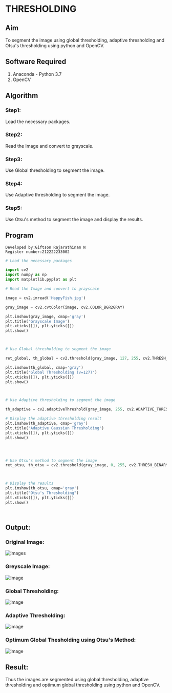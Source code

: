# THRESHOLDING
## Aim
To segment the image using global thresholding, adaptive thresholding and Otsu's thresholding using python and OpenCV.

## Software Required
1. Anaconda - Python 3.7
2. OpenCV

## Algorithm

### Step1:

Load the necessary packages.

### Step2:

Read the Image and convert to grayscale.

### Step3:

Use Global thresholding to segment the image.

### Step4:

Use Adaptive thresholding to segment the image.

### Step5:

Use Otsu's method to segment the image and display the results.

## Program
```
Developed by:Giftson Rajarathinam N
Register number:212222233002

```
```python
# Load the necessary packages

import cv2
import numpy as np
import matplotlib.pyplot as plt

# Read the Image and convert to grayscale

image = cv2.imread('HappyFish.jpg')

gray_image = cv2.cvtColor(image, cv2.COLOR_BGR2GRAY)

plt.imshow(gray_image, cmap='gray')
plt.title('Grayscale Image')
plt.xticks([]), plt.yticks([])
plt.show()



# Use Global thresholding to segment the image

ret_global, th_global = cv2.threshold(gray_image, 127, 255, cv2.THRESH_BINARY)

plt.imshow(th_global, cmap='gray')
plt.title('Global Thresholding (v=127)')
plt.xticks([]), plt.yticks([])
plt.show()



# Use Adaptive thresholding to segment the image

th_adaptive = cv2.adaptiveThreshold(gray_image, 255, cv2.ADAPTIVE_THRESH_GAUSSIAN_C,cv2.THRESH_BINARY, 11, 2)

# Display the adaptive thresholding result
plt.imshow(th_adaptive, cmap='gray')
plt.title('Adaptive Gaussian Thresholding')
plt.xticks([]), plt.yticks([])
plt.show()




# Use Otsu's method to segment the image 
ret_otsu, th_otsu = cv2.threshold(gray_image, 0, 255, cv2.THRESH_BINARY + cv2.THRESH_OTSU)



# Display the results
plt.imshow(th_otsu, cmap='gray')
plt.title("Otsu's Thresholding")
plt.xticks([]), plt.yticks([])
plt.show()




```
## Output:

### Original Image:
![images](https://github.com/user-attachments/assets/895aef0d-223c-4cff-bb7a-6c86a48e6412)
### Greyscale Image:
![image](https://github.com/user-attachments/assets/88368a0e-577b-4f88-86ab-8fe3554000d2)

### Global Thresholding:
![image](https://github.com/user-attachments/assets/43ba3db9-eb2c-4aff-87ec-762a337bfd1b)


### Adaptive Thresholding:
![image](https://github.com/user-attachments/assets/50033e1b-0261-4399-9867-290403aa91f3)


### Optimum Global Thesholding using Otsu's Method:
![image](https://github.com/user-attachments/assets/ea9c3b64-d6db-4bcc-8e48-29781f6919ca)



## Result:
Thus the images are segmented using global thresholding, adaptive thresholding and optimum global thresholding using python and OpenCV.
